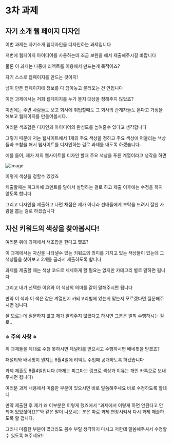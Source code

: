 # 3차 과제

## 자기 소개 웹 페이지 디자인

이번 과제는 자기소개 웹디자인을 디자인하는 과제입니다

저번에 웹페이지 아이디어를 사용하는데 조금 보완을 해서 제출해주시길 바랍니다

물론 이 과제는 나중에 리엑트를 이용해서 만드는게 목적이죠?

자기 스스로 웹페이지를 만드는 것이지! 

남이 만든 웹페이지에 정보를 다 담아놓고 불러오는 건 안됩니다

이전 과제에서는 저희 웹페이지를 누가 볼지 대상을 정해주지 않았죠?

이번에는  주변 사람들도 보고 회사에 취업할때도 그 회사의 관계자들도 본다고 가정을 해보고 웹페이지를 만들어봅시다.

여러분 색조합은 디자인과 아이디어의 완성도를 높여줄수 있다고 생각합니다

그렇기 때문에 저는 웹사이트에서 1개의 주요 색상을 정하고 주요 색상에 어울리는 색상들과 조합을 해서 웹사이트를 디자인하는 걸로 과제를 내도록 하겠습니다.

예를 들어, 제가 저의 웹사이트를 디자인 할때 주요 색상을 푸른 계열이라고 생각을 하면 

![image](https://github.com/junghongseop/Study_JavaScript/assets/126876363/f9a5da65-6af8-405d-a3cc-c5e580e3bdfd)

이렇게 색상을 정할수 있겠죠

제출할때는 피그마에 코멘트를 달아서 설명하는 걸로 하고 제출 이후에는 수정을 하지 않도록 합니다

그리고 디자인을 제출하고 나면 채점은 제가 아니라 선배들에게 부탁을 드려서 잘한 사람을 뽑는 걸로 하겠습니다

## 자신 키워드의 색상을 찾아봅시다!

여러분 위에 과제에서 색조합을 한다고 했죠?

이 과제에서는 자신을 나타낼수 있는 키워드의 의미를 가지고 있는 색상들이 있는데 그 색상들을 찾아보고 2개를 골라서 제출하도록 합니다

과제를 제출할 때는 색상 코드로 세세하게 할 필요는 없지만 카테고리 별로 말하면 됩니다

그리고 내가 선택한 이유와 이 색상의 의미를 같이 말해주시면 됩니다

만약 이 색과 이 색은 같은 계열인지 카테고리별에 있는게 맞는지 모르겠다면 질문해주시면 됩니다. 

잘 모르는데 질문하지 않고 제가 알려주지 않았다고 하시면 그분은 벌칙 수행하시는 걸로..

### ※ 주의 사항 ※

위 과제들을 제대로 수행 못하시면 페널티를 받으시고 수행하시면 배네핏을 받겠죠?

패널티와 배네핏이 뭔지는 8월4일에 리엑트 수업때 공개하도록 하겠습니다

과제 제출도 8월4일입니다 (과제는 피그마는 링크로 색상과 이유는 개인 카톡으로 보내주시면 됩니다)

여러분 과제 내용에서 미흡한 부분이 있으시면 바로 말씀해주세요 바로 수정하도록 할테니

만약 제출한 후 제가 왜 이부분은 이렇게 했죠에서 “과제에서 이렇게 하면 안된다고 안되어 있었잖아요?”와 같은 말이 나오시는 분은 따로 과제 연장시켜서 다시 과제 제출하도록 할 겁니다. 

그러니 미흡한 부분이 많더라도 꼼수 부릴 생각하지 마시고 저한테 말씀해주셔서 수정할수 있도록 해주세요!!
